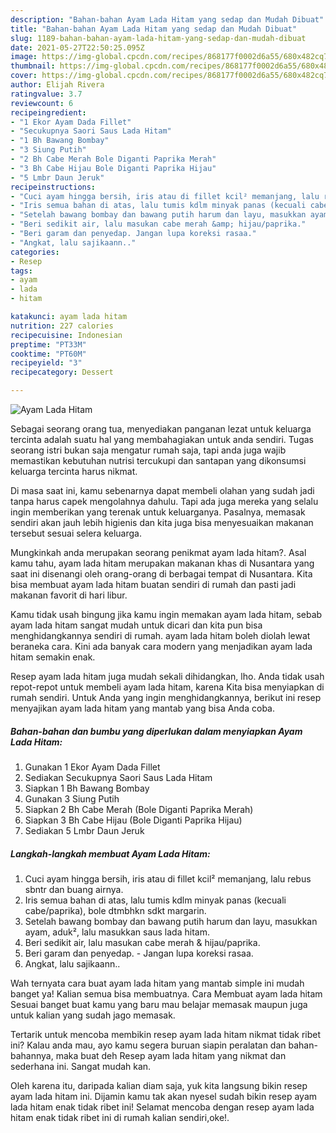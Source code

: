 ```yaml
---
description: "Bahan-bahan Ayam Lada Hitam yang sedap dan Mudah Dibuat"
title: "Bahan-bahan Ayam Lada Hitam yang sedap dan Mudah Dibuat"
slug: 1189-bahan-bahan-ayam-lada-hitam-yang-sedap-dan-mudah-dibuat
date: 2021-05-27T22:50:25.095Z
image: https://img-global.cpcdn.com/recipes/868177f0002d6a55/680x482cq70/ayam-lada-hitam-foto-resep-utama.jpg
thumbnail: https://img-global.cpcdn.com/recipes/868177f0002d6a55/680x482cq70/ayam-lada-hitam-foto-resep-utama.jpg
cover: https://img-global.cpcdn.com/recipes/868177f0002d6a55/680x482cq70/ayam-lada-hitam-foto-resep-utama.jpg
author: Elijah Rivera
ratingvalue: 3.7
reviewcount: 6
recipeingredient:
- "1 Ekor Ayam Dada Fillet"
- "Secukupnya Saori Saus Lada Hitam"
- "1 Bh Bawang Bombay"
- "3 Siung Putih"
- "2 Bh Cabe Merah Bole Diganti Paprika Merah"
- "3 Bh Cabe Hijau Bole Diganti Paprika Hijau"
- "5 Lmbr Daun Jeruk"
recipeinstructions:
- "Cuci ayam hingga bersih, iris atau di fillet kcil² memanjang, lalu rebus sbntr dan buang airnya."
- "Iris semua bahan di atas, lalu tumis kdlm minyak panas (kecuali cabe/paprika), bole dtmbhkn sdkt margarin."
- "Setelah bawang bombay dan bawang putih harum dan layu, masukkan ayam, aduk², lalu masukkan saus lada hitam."
- "Beri sedikit air, lalu masukan cabe merah &amp; hijau/paprika."
- "Beri garam dan penyedap. Jangan lupa koreksi rasaa."
- "Angkat, lalu sajikaann.."
categories:
- Resep
tags:
- ayam
- lada
- hitam

katakunci: ayam lada hitam 
nutrition: 227 calories
recipecuisine: Indonesian
preptime: "PT33M"
cooktime: "PT60M"
recipeyield: "3"
recipecategory: Dessert

---
```



![Ayam Lada Hitam](https://img-global.cpcdn.com/recipes/868177f0002d6a55/680x482cq70/ayam-lada-hitam-foto-resep-utama.jpg)

Sebagai seorang orang tua, menyediakan panganan lezat untuk keluarga tercinta adalah suatu hal yang membahagiakan untuk anda sendiri. Tugas seorang istri bukan saja mengatur rumah saja, tapi anda juga wajib memastikan kebutuhan nutrisi tercukupi dan santapan yang dikonsumsi keluarga tercinta harus nikmat.

Di masa  saat ini, kamu sebenarnya dapat membeli olahan yang sudah jadi tanpa harus capek mengolahnya dahulu. Tapi ada juga mereka yang selalu ingin memberikan yang terenak untuk keluarganya. Pasalnya, memasak sendiri akan jauh lebih higienis dan kita juga bisa menyesuaikan makanan tersebut sesuai selera keluarga. 



Mungkinkah anda merupakan seorang penikmat ayam lada hitam?. Asal kamu tahu, ayam lada hitam merupakan makanan khas di Nusantara yang saat ini disenangi oleh orang-orang di berbagai tempat di Nusantara. Kita bisa membuat ayam lada hitam buatan sendiri di rumah dan pasti jadi makanan favorit di hari libur.

Kamu tidak usah bingung jika kamu ingin memakan ayam lada hitam, sebab ayam lada hitam sangat mudah untuk dicari dan kita pun bisa menghidangkannya sendiri di rumah. ayam lada hitam boleh diolah lewat beraneka cara. Kini ada banyak cara modern yang menjadikan ayam lada hitam semakin enak.

Resep ayam lada hitam juga mudah sekali dihidangkan, lho. Anda tidak usah repot-repot untuk membeli ayam lada hitam, karena Kita bisa menyiapkan di rumah sendiri. Untuk Anda yang ingin menghidangkannya, berikut ini resep menyajikan ayam lada hitam yang mantab yang bisa Anda coba.

<!--inarticleads1-->

##### Bahan-bahan dan bumbu yang diperlukan dalam menyiapkan Ayam Lada Hitam:

1. Gunakan 1 Ekor Ayam Dada Fillet
1. Sediakan Secukupnya Saori Saus Lada Hitam
1. Siapkan 1 Bh Bawang Bombay
1. Gunakan 3 Siung Putih
1. Siapkan 2 Bh Cabe Merah (Bole Diganti Paprika Merah)
1. Siapkan 3 Bh Cabe Hijau (Bole Diganti Paprika Hijau)
1. Sediakan 5 Lmbr Daun Jeruk




<!--inarticleads2-->

##### Langkah-langkah membuat Ayam Lada Hitam:

1. Cuci ayam hingga bersih, iris atau di fillet kcil² memanjang, lalu rebus sbntr dan buang airnya.
1. Iris semua bahan di atas, lalu tumis kdlm minyak panas (kecuali cabe/paprika), bole dtmbhkn sdkt margarin.
1. Setelah bawang bombay dan bawang putih harum dan layu, masukkan ayam, aduk², lalu masukkan saus lada hitam.
1. Beri sedikit air, lalu masukan cabe merah &amp; hijau/paprika.
1. Beri garam dan penyedap. - Jangan lupa koreksi rasaa.
1. Angkat, lalu sajikaann..




Wah ternyata cara buat ayam lada hitam yang mantab simple ini mudah banget ya! Kalian semua bisa membuatnya. Cara Membuat ayam lada hitam Sesuai banget buat kamu yang baru mau belajar memasak maupun juga untuk kalian yang sudah jago memasak.

Tertarik untuk mencoba membikin resep ayam lada hitam nikmat tidak ribet ini? Kalau anda mau, ayo kamu segera buruan siapin peralatan dan bahan-bahannya, maka buat deh Resep ayam lada hitam yang nikmat dan sederhana ini. Sangat mudah kan. 

Oleh karena itu, daripada kalian diam saja, yuk kita langsung bikin resep ayam lada hitam ini. Dijamin kamu tak akan nyesel sudah bikin resep ayam lada hitam enak tidak ribet ini! Selamat mencoba dengan resep ayam lada hitam enak tidak ribet ini di rumah kalian sendiri,oke!.

